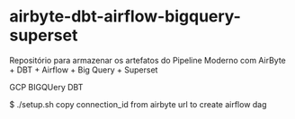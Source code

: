 # airbyte-dbt-airflow-bigquery-superset
Repositório para armazenar os artefatos do Pipeline Moderno com AirByte + DBT + Airflow + Big Query + Superset

GCP
BIGQUery
DBT


$ ./setup.sh
copy connection_id from airbyte url to create airflow dag

 
